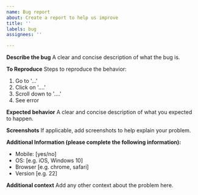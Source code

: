 ```yaml
---
name: Bug report
about: Create a report to help us improve
title: ''
labels: bug
assignees: ''

---
```


**Describe the bug**
A clear and concise description of what the bug is.

**To Reproduce**
Steps to reproduce the behavior:
1. Go to '...'
2. Click on '....'
3. Scroll down to '....'
4. See error

**Expected behavior**
A clear and concise description of what you expected to happen.

**Screenshots**
If applicable, add screenshots to help explain your problem.

**Additional Information (please complete the following information):**
 - Mobile: [yes/no] 
 - OS: [e.g. iOS, Windows 10]
 - Browser [e.g. chrome, safari]
 - Version [e.g. 22]

**Additional context**
Add any other context about the problem here.
